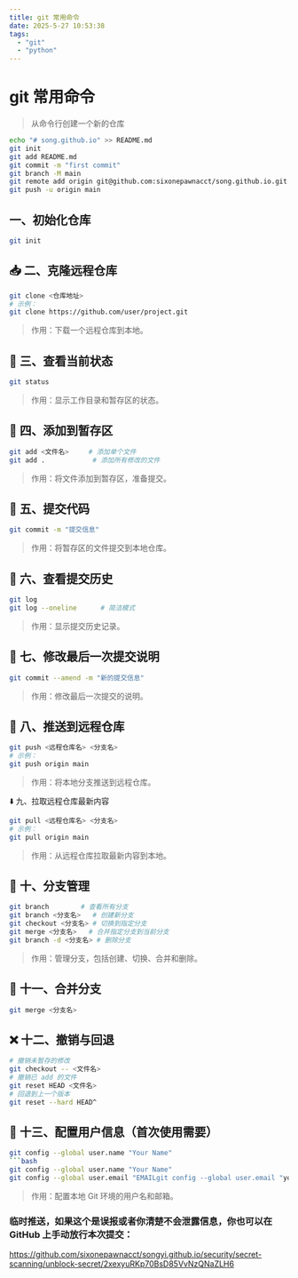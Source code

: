 ```yaml
---
title: git 常用命令
date: 2025-5-27 10:53:38
tags:
  - "git"
  - "python"
---
```


# git 常用命令

> 从命令行创建一个新的仓库

```bash
echo "# song.github.io" >> README.md
git init
git add README.md
git commit -m "first commit"
git branch -M main
git remote add origin git@github.com:sixonepawnacct/song.github.io.git
git push -u origin main
```

## 一、初始化仓库

```bash
git init
```

## 📥 二、克隆远程仓库

```bash
git clone <仓库地址>
# 示例：
git clone https://github.com/user/project.git
```

> 作用：下载一个远程仓库到本地。

## 📂 三、查看当前状态

```bash
git status
```

> 作用：显示工作目录和暂存区的状态。

## 📁 四、添加到暂存区

```bash
git add <文件名>     # 添加单个文件
git add .            # 添加所有修改的文件
```

> 作用：将文件添加到暂存区，准备提交。

## 💾 五、提交代码

```bash
git commit -m "提交信息"
```

> 作用：将暂存区的文件提交到本地仓库。

## 📝 六、查看提交历史

```bash
git log
git log --oneline      # 简洁模式
```

> 作用：显示提交历史记录。

## 🔁 七、修改最后一次提交说明

```bash
git commit --amend -m "新的提交信息"
```

> 作用：修改最后一次提交的说明。

## 🔄 八、推送到远程仓库

```bash
git push <远程仓库名> <分支名>
# 示例：
git push origin main
```

> 作用：将本地分支推送到远程仓库。

⬇️ 九、拉取远程仓库最新内容

```bash
git pull <远程仓库名> <分支名>
# 示例：
git pull origin main
```

> 作用：从远程仓库拉取最新内容到本地。

## 🌿 十、分支管理

```bash
git branch        # 查看所有分支
git branch <分支名>   # 创建新分支
git checkout <分支名> # 切换到指定分支
git merge <分支名>   # 合并指定分支到当前分支
git branch -d <分支名> # 删除分支
```

> 作用：管理分支，包括创建、切换、合并和删除。

## 🔀 十一、合并分支

```bash
git merge <分支名>
```

## ❌ 十二、撤销与回退

```bash
# 撤销未暂存的修改
git checkout -- <文件名>
# 撤销已 add 的文件
git reset HEAD <文件名>
# 回退到上一个版本
git reset --hard HEAD^
```

## 🔐 十三、配置用户信息（首次使用需要）

````bash
git config --global user.name "Your Name"
```bash
git config --global user.name "Your Name"
git config --global user.email "EMAILgit config --global user.email "your_email@example.com"
````

> 作用：配置本地 Git 环境的用户名和邮箱。

### 临时推送，如果这个是误报或者你清楚不会泄露信息，你也可以在 GitHub 上手动放行本次提交：

https://github.com/sixonepawnacct/songyi.github.io/security/secret-scanning/unblock-secret/2xexyuRKp70BsD85VvNzQNaZLH6
